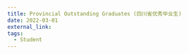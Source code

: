 ```yaml
---
title: Provincial Outstanding Graduates (四川省优秀毕业生)
date: 2022-03-01
external_link: 
tags:
  - Student
---
```


<!--more-->

